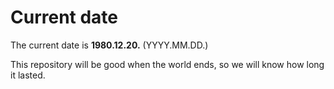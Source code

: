 # Current date

The current date is **1980.12.20.** (YYYY.MM.DD.)

This repository will be good when the world ends, so we will know how long it lasted.